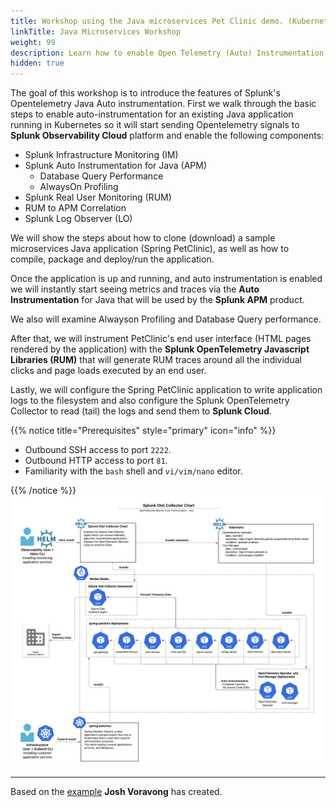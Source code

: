 ```yaml
---
title: Workshop using the Java microservices Pet Clinic demo. (Kubernetes based).
linkTitle: Java Microservices Workshop
weight: 99
description: Learn how to enable Open Telemetry (Auto) Instrumentation for your Java-based application running in Kubernetes. Experience real-time monitoring and troubleshooting to help you maximize application behavior with end-to-end visibility.
hidden: true
---
```


The goal of this workshop is to introduce the features of Splunk's Opentelemetry Java Auto instrumentation. 
First we walk through the basic steps to enable auto-instrumentation for an existing Java application running in Kubernetes so it will start sending Opentelemetry signals to **Splunk Observability Cloud** platform and enable the following components:

* Splunk Infrastructure Monitoring (IM)
* Splunk Auto Instrumentation for Java (APM)
  * Database Query Performance
  * AlwaysOn Profiling
* Splunk Real User Monitoring (RUM)
* RUM to APM Correlation
* Splunk Log Observer (LO)

We will show the steps about how to clone (download) a sample microservices Java application (Spring PetClinic), as well as how to compile, package and deploy/run the application.

Once the application is up and running, and auto instrumentation is enabled we will instantly start seeing metrics and traces via the **Auto Instrumentation** for Java that will be used by the **Splunk APM** product.

We also will examine Alwayson Profiling and Database Query performance.

After that, we will instrument PetClinic's end user interface (HTML pages rendered by the application) with the **Splunk OpenTelemetry Javascript Libraries (RUM)** that will generate RUM traces around all the individual clicks and page loads executed by an end user.

Lastly, we will configure the Spring PetClinic application to write application logs to the filesystem and also configure the Splunk OpenTelemetry Collector to read (tail) the logs and send them to **Splunk Cloud**.

{{% notice title="Prerequisites" style="primary" icon="info" %}}

* Outbound SSH access to port `2222`.
* Outbound HTTP access to port `81`.
* Familiarity with the `bash` shell and `vi/vim/nano` editor.

{{% /notice %}}
![Splunk Otel Architecture](images/auto-instrumentation-java-diagram.png)

---
Based on the [example](https://github.com/signalfx/splunk-otel-collector-chart/blob/main/examples/enable-operator-and-auto-instrumentation/spring-petclinic-java.md) **Josh Voravong** has created.

